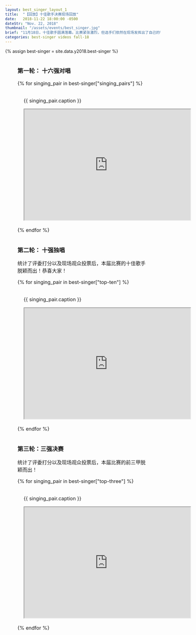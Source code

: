 ```yaml
---
layout: best_singer_layout_1
title:  "【回放】十佳歌手决赛现场回放"
date:   2018-11-22 18:00:00 -0500
dateStr: "Nov. 22, 2018"
thumbnail: "/assets/events/best_singer.jpg"
brief: "11月18日，十佳歌手圆满落幕。比赛紧张激烈，但选手们依然在现场发挥出了自己的特色，给现场观众带去了曲风不同、独特动听的歌声。感谢每一位选手的努力和付出！"
categories: best-singer videos fall-18
---
```

{% assign best-singer = site.data.y2018.best-singer %}

<div style="margin: 40px; font-size: 16px">
  <h3 class="blue-highlight">第一轮： 十六强对唱</h3>
    {% for singing_pair in best-singer["singing_pairs"] %}
      <div class="row">
        <div class="col-sm-6 col-sm-offset-3" style="padding: 20px">
        <p>{{ singing_pair.caption }}</p>
        <iframe width="540" height="360"
        src="https://www.youtube.com/embed/{{ singing_pair.youtube_id }}"></iframe>
        </div>
      </div>
    {% endfor %}
</div>
<div style="margin: 40px; font-size: 16px">
  <h3 class="blue-highlight">第二轮： 十强独唱</h3>
    <p>统计了评委打分以及现场观众投票后，本届比赛的十佳歌手脱颖而出！恭喜大家！</p>
    {% for singing_pair in best-singer["top-ten"] %}
      <div class="row">
        <div class="col-sm-6 col-sm-offset-3" style="padding: 20px">
        <p>{{ singing_pair.caption }}</p>
        <iframe width="540" height="360"
        src="https://www.youtube.com/embed/{{ singing_pair.youtube_id }}"></iframe>
        </div>
      </div>
    {% endfor %}
</div>
<div style="margin: 40px; font-size: 16px">
  <h3 class="blue-highlight">第三轮：三强决赛</h3>
    <p>统计了评委打分以及现场观众投票后，本届比赛的前三甲脱颖而出！</p>
    {% for singing_pair in best-singer["top-three"] %}
      <div class="row">
        <div class="col-sm-6 col-sm-offset-3" style="padding: 20px">
        <p>{{ singing_pair.caption }}</p>
        <iframe width="540" height="360"
        src="https://www.youtube.com/embed/{{ singing_pair.youtube_id }}"></iframe>
        </div>
      </div>
    {% endfor %}
</div>
